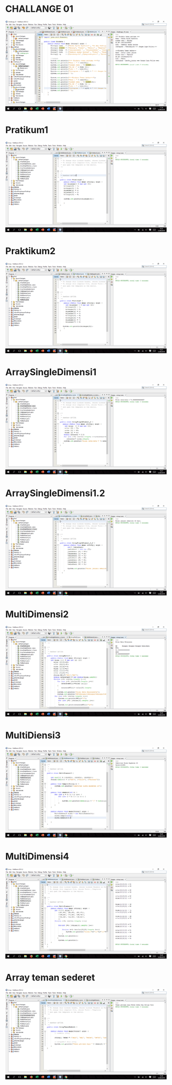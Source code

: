 # CHALLANGE 01
![Alt text](https://github.com/arfinadevi28/Biodata/blob/master/Screenshot%20(59).png)
# Pratikum1
![Alt text](https://github.com/arfinadevi28/Biodata/blob/master/Screenshot%20(60).png)
# Praktikum2
![Alt text](https://github.com/arfinadevi28/Biodata/blob/master/Screenshot%20(61).png)
# ArraySingleDimensi1
![Alt text](https://github.com/arfinadevi28/Biodata/blob/master/Screenshot%20(62).png)
# ArraySingleDimensi1.2
![Alt text](https://github.com/arfinadevi28/Biodata/blob/master/Screenshot%20(63).png)
# MultiDimensi2
![Alt text](https://github.com/arfinadevi28/Biodata/blob/master/Screenshot%20(64).png)
# MultiDiensi3
![Alt text](https://github.com/arfinadevi28/Biodata/blob/master/Screenshot%20(65).png)
# MultiDimensi4
![Alt text](https://github.com/arfinadevi28/Biodata/blob/master/Screenshot%20(66).png)
# Array teman sederet
![Alt text](https://github.com/arfinadevi28/Biodata/blob/master/Screenshot%20(67).png)
